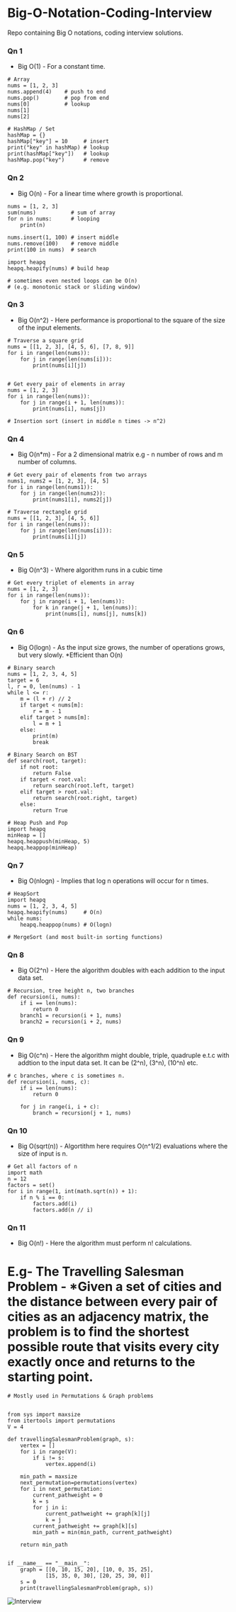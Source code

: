 # Big-O-Notation-Coding-Interview
Repo containing Big O notations, coding interview solutions. 

### Qn 1
- Big O(1) - For a constant time.
```
# Array
nums = [1, 2, 3]
nums.append(4)    # push to end
nums.pop()        # pop from end
nums[0]           # lookup
nums[1]
nums[2]

# HashMap / Set
hashMap = {}
hashMap["key"] = 10     # insert
print("key" in hashMap) # lookup
print(hashMap["key"])   # lookup
hashMap.pop("key")      # remove
````
### Qn 2
- Big O(n) - For a linear time where growth is proportional.
```
nums = [1, 2, 3]
sum(nums)           # sum of array
for n in nums:      # looping
    print(n)

nums.insert(1, 100) # insert middle
nums.remove(100)    # remove middle
print(100 in nums)  # search

import heapq
heapq.heapify(nums) # build heap

# sometimes even nested loops can be O(n)
# (e.g. monotonic stack or sliding window)
```
### Qn 3
- Big O(n^2) - Here performance is proportional to the square of the size of the input elements.
```
# Traverse a square grid
nums = [[1, 2, 3], [4, 5, 6], [7, 8, 9]]
for i in range(len(nums)):
    for j in range(len(nums[i])): 
        print(nums[i][j])


# Get every pair of elements in array
nums = [1, 2, 3]
for i in range(len(nums)):
    for j in range(i + 1, len(nums)):
        print(nums[i], nums[j])

# Insertion sort (insert in middle n times -> n^2)
```
### Qn 4
- Big O(n*m) - For a 2 dimensional matrix e.g - n number of rows and m number of columns.
```
# Get every pair of elements from two arrays
nums1, nums2 = [1, 2, 3], [4, 5]
for i in range(len(nums1)):
    for j in range(len(nums2)):
        print(nums1[i], nums2[j])

# Traverse rectangle grid
nums = [[1, 2, 3], [4, 5, 6]]
for i in range(len(nums)):
    for j in range(len(nums[i])):
        print(nums[i][j])
```
### Qn 5
- Big O(n^3) - Where algorithm runs in a cubic time
```
# Get every triplet of elements in array
nums = [1, 2, 3]
for i in range(len(nums)):
    for j in range(i + 1, len(nums)):
        for k in range(j + 1, len(nums)):
            print(nums[i], nums[j], nums[k])
 ```
### Qn 6
- Big O(logn) - As the input size grows, the number of operations grows, but very slowly. *Efficient than O(n)
```
# Binary search
nums = [1, 2, 3, 4, 5]
target = 6
l, r = 0, len(nums) - 1
while l <= r:
    m = (l + r) // 2
    if target < nums[m]:
        r = m - 1
    elif target > nums[m]:
        l = m + 1
    else:
        print(m)
        break

# Binary Search on BST
def search(root, target):
    if not root:
        return False
    if target < root.val:
        return search(root.left, target)
    elif target > root.val:
        return search(root.right, target)
    else: 
        return True

# Heap Push and Pop
import heapq
minHeap = []
heapq.heappush(minHeap, 5)
heapq.heappop(minHeap)
```
### Qn 7
- Big O(nlogn) - Implies that log n operations will occur for n times.
```
# HeapSort
import heapq
nums = [1, 2, 3, 4, 5]
heapq.heapify(nums)     # O(n)
while nums:
    heapq.heappop(nums) # O(logn)

# MergeSort (and most built-in sorting functions)
```
### Qn 8
- Big O(2^n) - Here the algorithm doubles with each addition to the input data set.
```
# Recursion, tree height n, two branches
def recursion(i, nums):
    if i == len(nums):
        return 0
    branch1 = recursion(i + 1, nums)
    branch2 = recursion(i + 2, nums)
```
### Qn 9
- Big O(c^n) - Here the algorithm might double, triple, quadruple e.t.c with addtion to the input data set. It can be (2^n), (3^n), (10^n) etc. 
```
# c branches, where c is sometimes n.
def recursion(i, nums, c):
    if i == len(nums):
        return 0
    
    for j in range(i, i + c):
        branch = recursion(j + 1, nums)
 ```
### Qn 10
- Big O(sqrt(n)) - Algortithm here requires O(n^1/2) evaluations where the size of input is n.
```
# Get all factors of n
import math
n = 12
factors = set()
for i in range(1, int(math.sqrt(n)) + 1):
    if n % i == 0:
        factors.add(i)
        factors.add(n // i)
```
### Qn 11
- Big O(n!) - Here the algorithm must perform n! calculations.
# E.g- The Travelling Salesman Problem - *Given a set of cities and the distance between every pair of cities as an adjacency matrix, the problem is to find the shortest possible route that visits every city exactly once and returns to the starting point.
```
# Mostly used in Permutations & Graph problems


from sys import maxsize
from itertools import permutations
V = 4

def travellingSalesmanProblem(graph, s):
	vertex = []
	for i in range(V):
		if i != s:
			vertex.append(i)

	min_path = maxsize
	next_permutation=permutations(vertex)
	for i in next_permutation:
		current_pathweight = 0
		k = s
		for j in i:
			current_pathweight += graph[k][j]
			k = j
		current_pathweight += graph[k][s]
		min_path = min(min_path, current_pathweight)
		
	return min_path


if __name__ == "__main__":
	graph = [[0, 10, 15, 20], [10, 0, 35, 25],
			[15, 35, 0, 30], [20, 25, 30, 0]]
	s = 0
	print(travellingSalesmanProblem(graph, s))
 ```
![Interview](https://github.com/Marx-wrld/Big-O-Notation-Coding-Interview/assets/105711066/ddb1f69f-8a6f-468c-93fc-55db9ca01e19)
